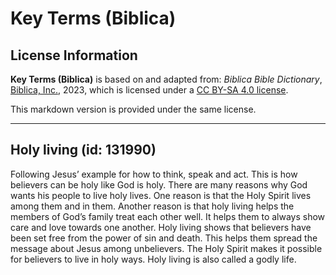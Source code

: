 # Key Terms (Biblica)

## License Information

**Key Terms (Biblica)** is based on and adapted from: _Biblica Bible Dictionary_, [Biblica, Inc.](https://www.biblica.com/), 2023, which is licensed under a [CC BY-SA 4.0 license](https://creativecommons.org/licenses/by-sa/4.0/legalcode.en).

This markdown version is provided under the same license.



--------------------------------

## Holy living (id: 131990)

Following Jesus’ example for how to think, speak and act. This is how believers can be holy like God is holy. There are many reasons why God wants his people to live holy lives. One reason is that the Holy Spirit lives among them and in them. Another reason is that holy living helps the members of God’s family treat each other well. It helps them to always show care and love towards one another. Holy living shows that believers have been set free from the power of sin and death. This helps them spread the message about Jesus among unbelievers. The Holy Spirit makes it possible for believers to live in holy ways. Holy living is also called a godly life.


